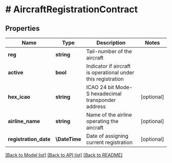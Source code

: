 # # AircraftRegistrationContract

## Properties

Name | Type | Description | Notes
------------ | ------------- | ------------- | -------------
**reg** | **string** | Tail-number of the aircraft |
**active** | **bool** | Indicator if aircraft is operational under this registration |
**hex_icao** | **string** | ICAO 24 bit Mode-S hexadecimal transponder address | [optional]
**airline_name** | **string** | Name of the airline operating the aircraft | [optional]
**registration_date** | **\DateTime** | Date of assigning current registration | [optional]

[[Back to Model list]](../../README.md#models) [[Back to API list]](../../README.md#endpoints) [[Back to README]](../../README.md)
